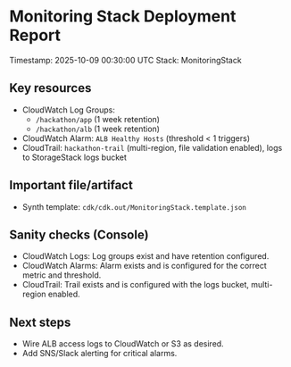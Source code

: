 # Monitoring Stack Deployment Report

Timestamp: 2025-10-09 00:30:00 UTC
Stack: MonitoringStack

Key resources
-------------
- CloudWatch Log Groups:
  - `/hackathon/app` (1 week retention)
  - `/hackathon/alb` (1 week retention)
- CloudWatch Alarm: `ALB Healthy Hosts` (threshold < 1 triggers)
- CloudTrail: `hackathon-trail` (multi-region, file validation enabled), logs to StorageStack logs bucket

Important file/artifact
-----------------------
- Synth template: `cdk/cdk.out/MonitoringStack.template.json`

Sanity checks (Console)
-----------------------
- CloudWatch Logs: Log groups exist and have retention configured.
- CloudWatch Alarms: Alarm exists and is configured for the correct metric and threshold.
- CloudTrail: Trail exists and is configured with the logs bucket, multi-region enabled.

Next steps
----------
- Wire ALB access logs to CloudWatch or S3 as desired.
- Add SNS/Slack alerting for critical alarms.
